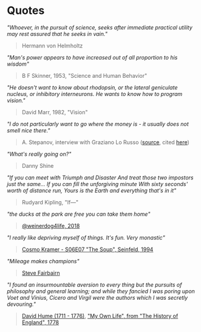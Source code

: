 # Quotes

*"Whoever, in the pursuit of science, seeks after immediate practical utility may rest assured that he seeks in vain."*

> Hermann von Helmholtz

*"Man's power appears to have increased out of all proportion to his wisdom"*

> B F Skinner, 1953, "Science and Human Behavior"

*"He doesn't want to know about rhodopsin, or the lateral geniculate nucleus, or inhibitory interneurons. He wants to know how to program vision."*

> David Marr, 1982, "Vision"

*"I do not particularly want to go where the money is - it usually does not smell nice there."*

> A. Stepanov, interview with Graziano Lo Russo ([source](http://stlport.org/resources/StepanovUSA.html), cited [here](https://isocpp.org/wiki/faq/basics-of-inheritance))

*"What's really going on?"*

> Danny Shine

*"If you can meet with Triumph and Disaster And treat those two impostors just the same... If you can fill the unforgiving minute With sixty seconds' worth of distance run, Yours is the Earth and everything that's in it"*

> Rudyard Kipling, "If—"

*"the ducks at the park are free you can take them home"*

> [@weinerdog4life, 2018](https://x.com/weinerdog4life/status/992289990083166210)

*"I really like depriving myself of things. It's fun. Very monastic"*

> [Cosmo Kramer - S06E07 "The Soup", Seinfeld, 1994](https://www.seinfeldscripts.com/TheSoup.html)

*"Mileage makes champions"*

> [Steve Fairbairn](https://en.wikipedia.org/wiki/Steve_Fairbairn)

*"I found an insurmountable aversion to every thing but the pursuits of philosophy and general learning; and while they fancied I was poring upon Voet and Vinius, Cicero and Virgil were the authors which I was secretly devouring."*

> [David Hume (1711 - 1776)](https://en.wikipedia.org/wiki/David_Hume), ["My Own Life", from "The History of England", 1778](https://web.archive.org/web/20180116061536/http://andromeda.rutgers.edu/~jlynch/Texts/humelife.html)

